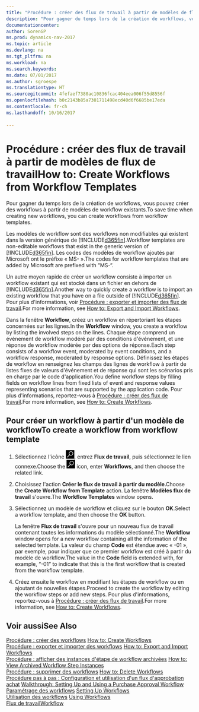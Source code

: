 ```yaml
---
title: "Procédure : créer des flux de travail à partir de modèles de flux de travail"
description: "Pour gagner du temps lors de la création de workflows, vous pouvez créer des workflows à partir de modèles de workflow existants."
documentationcenter: 
author: SorenGP
ms.prod: dynamics-nav-2017
ms.topic: article
ms.devlang: na
ms.tgt_pltfrm: na
ms.workload: na
ms.search.keywords: 
ms.date: 07/01/2017
ms.author: sgroespe
ms.translationtype: HT
ms.sourcegitcommit: 4fefaef7380ac10836fcac404eea006f55d8556f
ms.openlocfilehash: b0c2143b85a7301711498ecd40d6f6685be17eda
ms.contentlocale: fr-ch
ms.lasthandoff: 10/16/2017

---
```

# <a name="how-to-create-workflows-from-workflow-templates"></a><span data-ttu-id="3e2aa-103">Procédure : créer des flux de travail à partir de modèles de flux de travail</span><span class="sxs-lookup"><span data-stu-id="3e2aa-103">How to: Create Workflows from Workflow Templates</span></span>
<span data-ttu-id="3e2aa-104">Pour gagner du temps lors de la création de workflows, vous pouvez créer des workflows à partir de modèles de workflow existants.</span><span class="sxs-lookup"><span data-stu-id="3e2aa-104">To save time when creating new workflows, you can create workflows from workflow templates.</span></span>  

 <span data-ttu-id="3e2aa-105">Les modèles de workflow sont des workflows non modifiables qui existent dans la version générique de [!INCLUDE[d365fin](includes/d365fin_md.md)].</span><span class="sxs-lookup"><span data-stu-id="3e2aa-105">Workflow templates are non-editable workflows that exist in the generic version of [!INCLUDE[d365fin](includes/d365fin_md.md)].</span></span> <span data-ttu-id="3e2aa-106">Les codes des modèles de workflow ajoutés par Microsoft ont le préfixe « MS- ».</span><span class="sxs-lookup"><span data-stu-id="3e2aa-106">The codes for workflow templates that are added by Microsoft are prefixed with “MS-“.</span></span>  

 <span data-ttu-id="3e2aa-107">Un autre moyen rapide de créer un workflow consiste à importer un workflow existant qui est stocké dans un fichier en dehors de [!INCLUDE[d365fin](includes/d365fin_md.md)].</span><span class="sxs-lookup"><span data-stu-id="3e2aa-107">Another way to quickly create a workflow is to import an existing workflow that you have on a file outside of [!INCLUDE[d365fin](includes/d365fin_md.md)].</span></span> <span data-ttu-id="3e2aa-108">Pour plus d'informations, voir [Procédure : exporter et importer des flux de travail](across-how-to-export-and-import-workflows.md).</span><span class="sxs-lookup"><span data-stu-id="3e2aa-108">For more information, see [How to: Export and Import Workflows](across-how-to-export-and-import-workflows.md).</span></span>  

<span data-ttu-id="3e2aa-109">Dans la fenêtre **Workflow**, créez un workflow en répertoriant les étapes concernées sur les lignes.</span><span class="sxs-lookup"><span data-stu-id="3e2aa-109">In the **Workflow** window, you create a workflow by listing the involved steps on the lines.</span></span> <span data-ttu-id="3e2aa-110">Chaque étape comprend un événement de workflow modéré par des conditions d'événement, et une réponse de workflow modérée par des options de réponse.</span><span class="sxs-lookup"><span data-stu-id="3e2aa-110">Each step consists of a workflow event, moderated by event conditions, and a workflow response, moderated by response options.</span></span> <span data-ttu-id="3e2aa-111">Définissez les étapes de workflow en renseignez les champs des lignes de workflow à partir de listes fixes de valeurs d'événement et de réponse qui sont les scénarios pris en charge par le code d'application.</span><span class="sxs-lookup"><span data-stu-id="3e2aa-111">You define workflow steps by filling fields on workflow lines from fixed lists of event and response values representing scenarios that are supported by the application code.</span></span> <span data-ttu-id="3e2aa-112">Pour plus d'informations, reportez\-vous à [Procédure : créer des flux de travail](across-how-to-create-workflows.md).</span><span class="sxs-lookup"><span data-stu-id="3e2aa-112">For more information, see [How to: Create Workflows](across-how-to-create-workflows.md).</span></span>  

## <a name="to-create-a-workflow-from-workflow-template"></a><span data-ttu-id="3e2aa-113">Pour créer un workflow à partir d'un modèle de workflow</span><span class="sxs-lookup"><span data-stu-id="3e2aa-113">To create a workflow from workflow template</span></span>  
1.  <span data-ttu-id="3e2aa-114">Sélectionnez l'icône ![Page ou état pour la recherche](media/ui-search/search_small.png "Page ou état pour la recherche"), entrez **Flux de travail**, puis sélectionnez le lien connexe.</span><span class="sxs-lookup"><span data-stu-id="3e2aa-114">Choose the ![Search for Page or Report](media/ui-search/search_small.png "Search for Page or Report icon") icon, enter **Workflows**, and then choose the related link.</span></span>  
2.  <span data-ttu-id="3e2aa-115">Choisissez l'action **Créer le flux de travail à partir du modèle**.</span><span class="sxs-lookup"><span data-stu-id="3e2aa-115">Choose the **Create Workflow from Template** action.</span></span> <span data-ttu-id="3e2aa-116">La fenêtre **Modèles flux de travail** s'ouvre.</span><span class="sxs-lookup"><span data-stu-id="3e2aa-116">The **Workflow Templates** window opens.</span></span>  
3.  <span data-ttu-id="3e2aa-117">Sélectionnez un modèle de workflow et cliquez sur le bouton **OK**.</span><span class="sxs-lookup"><span data-stu-id="3e2aa-117">Select a workflow template, and then choose the **OK** button.</span></span>  

     <span data-ttu-id="3e2aa-118">La fenêtre **Flux de travail** s'ouvre pour un nouveau flux de travail contenant toutes les informations du modèle sélectionné.</span><span class="sxs-lookup"><span data-stu-id="3e2aa-118">The **Workflow** window opens for a new workflow containing all the information of the selected template.</span></span> <span data-ttu-id="3e2aa-119">La valeur du champ **Code** est étendue avec « -01 », par exemple, pour indiquer que ce premier workflow est créé à partir du modèle de workflow.</span><span class="sxs-lookup"><span data-stu-id="3e2aa-119">The value in the **Code** field is extended with, for example, “-01” to indicate that this is the first workflow that is created from the workflow template.</span></span>  
4.  <span data-ttu-id="3e2aa-120">Créez ensuite le workflow en modifiant les étapes de workflow ou en ajoutant de nouvelles étapes.</span><span class="sxs-lookup"><span data-stu-id="3e2aa-120">Proceed to create the workflow by editing the workflow steps or add new steps.</span></span> <span data-ttu-id="3e2aa-121">Pour plus d'informations, reportez\-vous à [Procédure : créer des flux de travail](across-how-to-create-workflows.md).</span><span class="sxs-lookup"><span data-stu-id="3e2aa-121">For more information, see [How to: Create Workflows](across-how-to-create-workflows.md).</span></span>  

## <a name="see-also"></a><span data-ttu-id="3e2aa-122">Voir aussi</span><span class="sxs-lookup"><span data-stu-id="3e2aa-122">See Also</span></span>  
 <span data-ttu-id="3e2aa-123">[Procédure : créer des workflows](across-how-to-create-workflows.md) </span><span class="sxs-lookup"><span data-stu-id="3e2aa-123">[How to: Create Workflows](across-how-to-create-workflows.md) </span></span>  
 <span data-ttu-id="3e2aa-124">[Procédure : exporter et importer des workflows](across-how-to-export-and-import-workflows.md) </span><span class="sxs-lookup"><span data-stu-id="3e2aa-124">[How to: Export and Import Workflows](across-how-to-export-and-import-workflows.md) </span></span>  
 <span data-ttu-id="3e2aa-125">[Procédure : afficher des instances d'étape de workflow archivées](across-how-to-view-archived-workflow-step-instances.md) </span><span class="sxs-lookup"><span data-stu-id="3e2aa-125">[How to: View Archived Workflow Step Instances](across-how-to-view-archived-workflow-step-instances.md) </span></span>  
 <span data-ttu-id="3e2aa-126">[Procédure : supprimer des workflows](across-how-to-delete-workflows.md) </span><span class="sxs-lookup"><span data-stu-id="3e2aa-126">[How to: Delete Workflows](across-how-to-delete-workflows.md) </span></span>  
 <span data-ttu-id="3e2aa-127">[Procédure pas à pas : Configuration et utilisation d'un flux d'approbation achat](walkthrough-setting-up-and-using-a-purchase-approval-workflow.md) </span><span class="sxs-lookup"><span data-stu-id="3e2aa-127">[Walkthrough: Setting Up and Using a Purchase Approval Workflow](walkthrough-setting-up-and-using-a-purchase-approval-workflow.md) </span></span>  
 <span data-ttu-id="3e2aa-128">[Paramétrage des workflows](across-set-up-workflows.md) </span><span class="sxs-lookup"><span data-stu-id="3e2aa-128">[Setting Up Workflows](across-set-up-workflows.md) </span></span>  
 <span data-ttu-id="3e2aa-129">[Utilisation des workflows](across-use-workflows.md) </span><span class="sxs-lookup"><span data-stu-id="3e2aa-129">[Using Workflows](across-use-workflows.md) </span></span>  
 [<span data-ttu-id="3e2aa-130">Flux de travail</span><span class="sxs-lookup"><span data-stu-id="3e2aa-130">Workflow</span></span>](across-workflow.md)   

